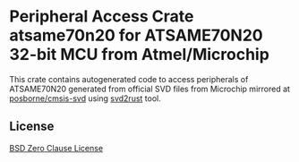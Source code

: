 # Peripheral Access Crate atsame70n20 for ATSAME70N20 32-bit MCU from Atmel/Microchip

This crate contains autogenerated code to access peripherals of ATSAME70N20 generated from official SVD files from Microchip mirrored at [posborne/cmsis-svd](https://github.com/posborne/cmsis-svd) using [svd2rust](https://github.com/rust-embedded/svd2rust/) tool.

## License

[BSD Zero Clause License](https://choosealicense.com/licenses/0bsd/)
